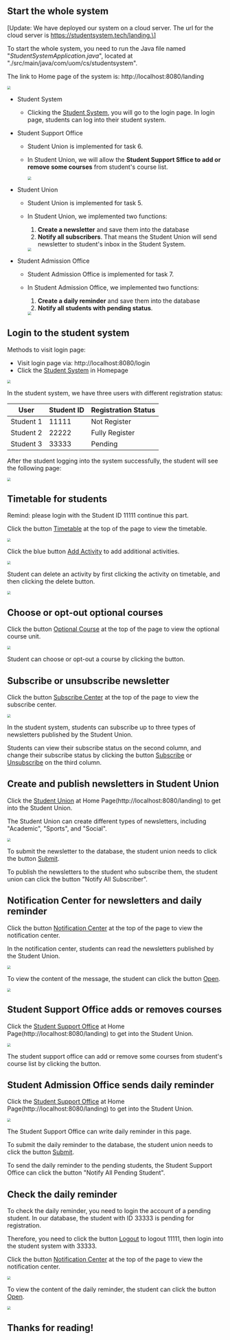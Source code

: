 ## Start the whole system

\[Update: We have deployed our system on a cloud server. The url for the cloud server is https://studentsystem.tech/landing.\] 

To start the whole system, you need to run the Java file named "*StudentSystemApplication.java*", located at "./src/main/java/com/uom/cs/studentsystem".

The link to Home page of the system is: http://localhost:8080/landing

<img src="images/landing page.png" style="zoom:50%;" />

- Student System

  - Clicking the <u>Student System</u>, you will go to the login page. In login page, students can log into their student system.

- Student Support Office

  - Student Union is implemented for task 6.

  - In Student Union, we will allow the **Student Support Sffice to add or remove some courses** from student's course list.

    <img src="images/StudentSupport.png" style="zoom:50%;" />

- Student Union

  - Student Union is implemented for task 5.

  - In Student Union, we implemented two functions:

    1. **Create a newsletter** and save them into the database
    2. **Notify all subscribers**. That means the Student Union will send newsletter to student's inbox in the Student System.

    <img src="images/StudentUnion.png" style="zoom:50%;" />

- Student Admission Office

  - Student Admission Office is implemented for task 7.

  - In Student Admission Office, we implemented two functions:

    1. **Create a daily reminder** and save them into the database
    2. **Notify all students with pending status**. 

    <img src="images/StudentAdmissionOffice.png" style="zoom:50%;" />

  

<div STYLE="page-break-after: always;"></div>

## Login to the student system

Methods to visit login page:

- Visit login page via: http://localhost:8080/login 
- Click the <u>Student System</u> in Homepage

<img src="images/loginPage.png" style="zoom:50%;" />

In the student system, we have three users with different registration status:

| User      | Student ID | Registration Status |
| --------- | ---------- | ------------------- |
| Student 1 | 11111      | Not Register        |
| Student 2 | 22222      | Fully Register      |
| Student 3 | 33333      | Pending             |

After the student logging into the system successfully, the student will see the following page:

<img src="images/homePageForStudentSystem.png" style="zoom:50%;" />

<div STYLE="page-break-after: always;"></div>

## Timetable for students

Remind: please login with the Student ID $11111$ continue this part.

Click the button <u>Timetable</u> at the top of the page to view the timetable.

<img src="images/timetableOverview.png" style="zoom:50%;" />

Click the blue button <u>Add Activity</u> to add additional activities.

<img src="images/timetableAddActivity.png" style="zoom:50%;" />

Student can delete an activity by first clicking the activity on timetable, and then clicking the delete button.

<img src="images/timetableDeleteActivity.png" style="zoom:50%;" />

## Choose or opt-out optional courses

Click the button <u>Optional Course</u> at the top of the page to view the optional course unit.

<img src="images/timetableChooseOptionalCourses.png" style="zoom:50%;" />

Student can choose or opt-out a course by clicking the button.

## Subscribe or unsubscribe newsletter

Click the button <u>Subscribe Center</u> at the top of the page to view the subscribe center.

<img src="images/subscribeCenter.png" style="zoom:50%;" />

In the student system, students can subscribe up to three types of newsletters published by the Student Union.

Students can view their subscribe status on the second column, and change their subscribe status by clicking the button <u>Subscribe</u> or <u>Unsubscribe</u> on the third column.

## Create and publish newsletters in Student Union

Click the <u>Student Union</u> at Home Page(http://localhost:8080/landing) to get into the Student Union.

The Student Union can create different types of newsletters, including \"Academic\", \"Sports\", and \"Social\".

<img src="images/StudentUnionAddContent.png" style="zoom:50%;" />

To submit the newsletter to the database, the student union needs to click the button <u>Submit</u>.

To publish the newsletters to the student who subscribe them, the student union can click the button \"Notify All Subscriber\".

## Notification Center for newsletters and daily reminder

Click the button <u>Notification Center</u> at the top of the page to view the notification center.

In the notification center, students can read the newsletters published by the Student Union.

<img src="images/notificationCenterForNewsletterAndDailyReminder.png" style="zoom:50%;" />

To view the content of the message, the student can click the button <u>Open</u>.

<img src="images/contentOfMessage.png" style="zoom:50%;" />

## Student Support Office adds or removes courses

Click the <u>Student Support Office</u> at Home Page(http://localhost:8080/landing) to get into the Student Union.

<img src="images/StudentSupport.png" style="zoom:50%;" />

The student support office can add or remove some courses from student's course list by clicking the button.

<div STYLE="page-break-after: always;"></div>

## Student Admission Office sends daily reminder

Click the <u>Student Support Office</u> at Home Page(http://localhost:8080/landing) to get into the Student Union.

<img src="images/createDailyReminder.png" style="zoom:50%;" />

The Student Support Office can write daily reminder in this page.

To submit the daily reminder to the database, the student union needs to click the button <u>Submit</u>.

To send the daily reminder to the pending students, the Student Support Office can click the button \"Notify All Pending Student\".

## Check the daily reminder

To check the daily reminder, you need to login the account of a pending student. In our database, the student with ID $33333$​ is pending for registration.

Therefore, you need to click the button <u>Logout</u> to logout $11111$, then login into the student system with $33333$.

Click the button <u>Notification Center</u> at the top of the page to view the notification center.

<img src="images/dailyReminder.png" style="zoom:50%;" />

To view the content of the daily reminder, the student can click the button <u>Open</u>.

<img src="images/dailyReminder2.png" style="zoom:50%;" />

## Thanks for reading!

